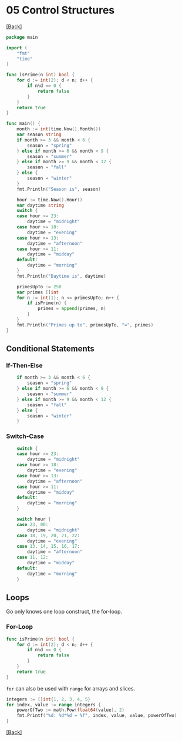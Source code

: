 # 05 Control Structures

[[Back]](README.md)

```go
package main

import (
	"fmt"
	"time"
)

func isPrime(n int) bool {
	for d := int(2); d < n; d++ {
		if n%d == 0 {
			return false
		}
	}
	return true
}

func main() {
	month := int(time.Now().Month())
	var season string
	if month >= 3 && month < 6 {
		season = "spring"
	} else if month >= 6 && month < 9 {
		season = "summer"
	} else if month >= 9 && month < 12 {
		season = "fall"
	} else {
		season = "winter"
	}
	fmt.Println("Season is", season)

	hour := time.Now().Hour()
	var daytime string
	switch {
	case hour >= 23:
		daytime = "midnight"
	case hour >= 18:
		daytime = "evening"
	case hour >= 13:
		daytime = "afternoon"
	case hour >= 11:
		daytime = "midday"
	default:
		daytime = "morning"
	}
	fmt.Println("Daytime is", daytime)

	primesUpTo := 250
	var primes []int
	for n := int(1); n <= primesUpTo; n++ {
		if isPrime(n) {
			primes = append(primes, n)
		}
	}
	fmt.Println("Primes up to", primesUpTo, "=", primes)
}
```

## Conditional Statements

### If-Then-Else

```go
	if month >= 3 && month < 6 {
		season = "spring"
	} else if month >= 6 && month < 9 {
		season = "summer"
	} else if month >= 9 && month < 12 {
		season = "fall"
	} else {
		season = "winter"
	}
```

### Switch-Case

```go
	switch {
	case hour >= 23:
		daytime = "midnight"
	case hour >= 18:
		daytime = "evening"
	case hour >= 13:
		daytime = "afternoon"
	case hour >= 11:
		daytime = "midday"
	default:
		daytime = "morning"
	}
```

```go
	switch hour {
	case 23, 00:
		daytime = "midnight"
	case 18, 19, 20, 21, 22:
		daytime = "evening"
	case 13, 14, 15, 16, 17:
		daytime = "afternoon"
	case 11, 12:
		daytime = "midday"
	default:
		daytime = "morning"
	}
```

## Loops

Go only knows one loop construct, the for-loop.

### For-Loop

```go
func isPrime(n int) bool {
	for d := int(2); d < n; d++ {
		if n%d == 0 {
			return false
		}
	}
	return true
}
```

`for` can also be used with `range` for arrays and slices.

```go
integers := []int{1, 2, 3, 4, 5}
for index, value := range integers {
	powerOfTwo := math.Pow(float64(value), 2)
	fmt.Printf("%d: %d*%d = %f", index, value, value, powerOfTwo)
}
```

[[Back]](README.md)
